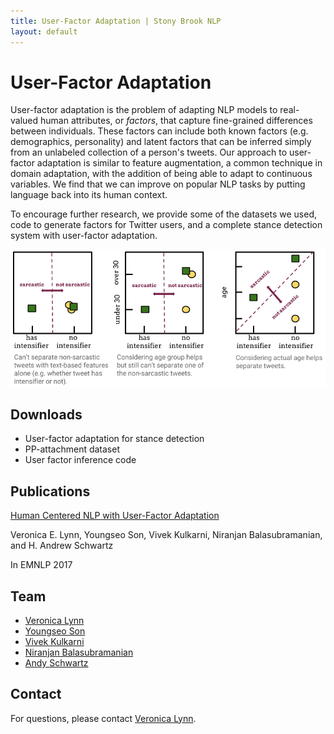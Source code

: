 ```yaml
---
title: User-Factor Adaptation | Stony Brook NLP
layout: default
---
```


# User-Factor Adaptation

User-factor adaptation is the problem of adapting NLP models to real-valued human attributes, or *factors*, that capture fine-grained differences between individuals. These factors can include both known factors (e.g. demographics, personality) and latent factors that can be inferred simply from an unlabeled collection of a person's tweets. Our approach to user-factor adaptation is similar to feature augmentation, a common technique in domain adaptation, with the addition of being able to adapt to continuous variables. We find that we can improve on popular NLP tasks by putting language back into its human context.

To encourage further research, we provide some of the datasets we used, code to generate factors for Twitter users, and a complete stance detection system with user-factor adaptation.


![User factors can allow for better separation of features.](images/motivation.png)


## Downloads

+ User-factor adaptation for stance detection
+ PP-attachment dataset
+ User factor inference code


## Publications

[Human Centered NLP with User-Factor Adaptation](http://lunr.cs.stonybrook.edu/sites/lunr.cs.stonybrook.edu/files/userfactors_emnlp2017.pdf)

Veronica E. Lynn, Youngseo Son, Vivek Kulkarni, Niranjan Balasubramanian, and H. Andrew Schwartz

In EMNLP 2017

## Team

+ [Veronica Lynn](http://www.veronicaelynn.com)
+ [Youngseo Son](http://www3.cs.stonybrook.edu/~yson/)
+ [Vivek Kulkarni](http://viveksck.github.io/)
+ [Niranjan Balasubramanian](http://www3.cs.stonybrook.edu/~niranjan/)
+ [Andy Schwartz](http://www3.cs.stonybrook.edu/~has/)

## Contact

For questions, please contact [Veronica Lynn](mailto:velynn@cs.stonybrook.edu).
